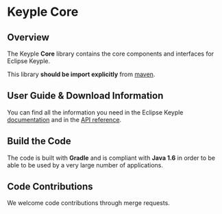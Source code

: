 # Keyple Core

## Overview

The Keyple **Core** library contains the core components and interfaces for Eclipse Keyple. 

This library **should be import explicitly** from [maven](https://mvnrepository.com/artifact/org.eclipse.keyple/keyple-java-core).

## User Guide & Download Information

You can find all the information you need in the Eclipse Keyple [documentation](https://keyple.org/docs) and in the [API reference](https://keyple.org/docs/api-reference/).

## Build the Code

The code is built with **Gradle** and is compliant with **Java 1.6** in order to be able to be used by a very large number of applications.

## Code Contributions

We welcome code contributions through merge requests.
